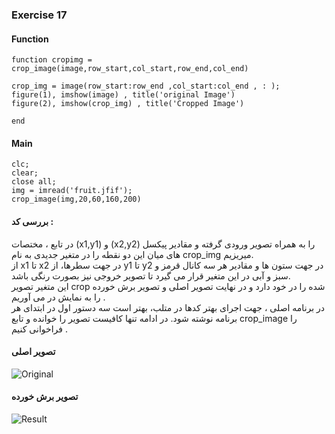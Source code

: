 ### Exercise 17
#### Function
```
function cropimg = crop_image(image,row_start,col_start,row_end,col_end)

crop_img = image(row_start:row_end ,col_start:col_end , : );
figure(1), imshow(image) , title('original Image')
figure(2), imshow(crop_img) , title('Cropped Image')

end
```
#### Main
```
clc;
clear;
close all;
img = imread('fruit.jfif');
crop_image(img,20,60,160,200)
```
#### بررسی کد :
در تابع ، مختصات (x1,y1) و (x2,y2) را به همراه تصویر ورودی گرفته و مقادیر پیکسل های میان این دو نقطه را در متغیر جدیدی به نام crop_img میریزیم.
<br/>
از x1 تا x2 در جهت سطرها، از y1 تا y2 در جهت ستون ها و مقادیر هر سه کانال قرمز و سبز و آبی در این متغیر قرار می گیرد تا تصویر خروجی نیز بصورت رنگی باشد.
<br/>
این متغیر تصویر crop شده را در خود دارد و در نهایت تصویر اصلی و تصویر برش خورده را به نمایش در می آوریم .
<br/>
در برنامه اصلی ، جهت اجرای بهتر کدها در متلب، بهتر است سه دستور اول در ابتدای هر برنامه نوشته شود. 
در ادامه تنها کافیست تصویر را خوانده و تابع crop_image را فراخوانی کنیم .

#### تصویر اصلی
![Original](https://github.com/semnan-university-ai/image-processing-class-002/blob/main/exercises/fatemeh456/17/Original%20Image.PNG)
#### تصویر برش خورده
![Result](https://github.com/semnan-university-ai/image-processing-class-002/blob/main/exercises/fatemeh456/17/Cropped%20Image.PNG)
